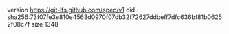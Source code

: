 version https://git-lfs.github.com/spec/v1
oid sha256:73f07fe3e810e4563d0970f07db32f72627ddbeff7dfc636bf81b06252f08c7f
size 1348
